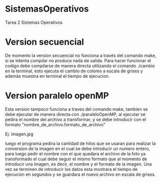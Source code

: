 # SistemasOperativos
Tarea 2 Sistemas Operativos
# Version secuencial
De momento la version secuencial no funciona a través del comando make, si se intenta compilar no produce nada de salida.
Para hacer funcionar el codigo debe compilarse de manera directa utilizando el comando ./cambio en la terminal, esto ejecuta el cambio de colores a escala de grises y además muestra en terminal el tiempo de ejecucion.

# Version paralelo openMP
Esta version tampoco funciona a traves del comando make, tambien se debe ejecutar de manera directa con ./paraleloOpenMP, al ejecutar se pedira el nombre del archivo a transformar, y se debe introducir con el formato "nombre_de_archivo.formato_de_archivo"

Ej: imagen.jpg

luego el programa pedira la cantidad de hilos que se usaran para realizar la conversion de la imagen en el cual se debe introducir un numero entero, para luego pedir el nombre con el que quedara el archivo de la foto ya transformado el cual debe seguir el mismo formato que al momento de introducir una imagen, es decir, el nombre y el formato de la imagen. Una vez se terminen de introducir los datos esta mostrara el tiempo de ejecucion en segundos y se guardara el nuevo archivo en escala de grises.
